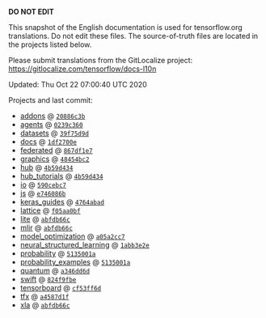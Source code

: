 __DO NOT EDIT__

This snapshot of the English documentation is used for tensorflow.org
translations. Do not edit these files. The source-of-truth files are located in
the projects listed below.

Please submit translations from the GitLocalize project: https://gitlocalize.com/tensorflow/docs-l10n

Updated: Thu Oct 22 07:00:40 UTC 2020

Projects and last commit:

- [addons](https://github.com/tensorflow/addons/tree/master/docs) @ <a href='https://github.com/tensorflow/addons/commit/20886c3b0bef4bd7425d25c9c0628d21a0af89b4'><code>20886c3b</code></a>
- [agents](https://github.com/tensorflow/agents/tree/master/docs) @ <a href='https://github.com/tensorflow/agents/commit/0239c360a317bee06e2e7a04d6caffb173af0e81'><code>0239c360</code></a>
- [datasets](https://github.com/tensorflow/datasets/tree/master/docs) @ <a href='https://github.com/tensorflow/datasets/commit/39f75d9dac5a0906af2e5c4edefff68982022790'><code>39f75d9d</code></a>
- [docs](https://github.com/tensorflow/docs/tree/master/site/en) @ <a href='https://github.com/tensorflow/docs/commit/1df2700eac33561cf29d0605ec82af0d59fbf6c1'><code>1df2700e</code></a>
- [federated](https://github.com/tensorflow/federated/tree/master/docs) @ <a href='https://github.com/tensorflow/federated/commit/867df1e73189b5d83065cee43540497462881dee'><code>867df1e7</code></a>
- [graphics](https://github.com/tensorflow/graphics/tree/master/tensorflow_graphics/g3doc) @ <a href='https://github.com/tensorflow/graphics/commit/48454bc297e4b7b59e1fac8b4cc92058e1d7642e'><code>48454bc2</code></a>
- [hub](https://github.com/tensorflow/hub/tree/master/docs) @ <a href='https://github.com/tensorflow/hub/commit/4b59d4340e114037a11338a7719f292599ce9503'><code>4b59d434</code></a>
- [hub_tutorials](https://github.com/tensorflow/hub/tree/master/examples/colab) @ <a href='https://github.com/tensorflow/hub/commit/4b59d4340e114037a11338a7719f292599ce9503'><code>4b59d434</code></a>
- [io](https://github.com/tensorflow/io/tree/master/docs) @ <a href='https://github.com/tensorflow/io/commit/590cebc767e055dfde0322558e62e0d8176164bd'><code>590cebc7</code></a>
- [js](https://github.com/tensorflow/tfjs-website/tree/master/docs) @ <a href='https://github.com/tensorflow/tfjs-website/commit/e746086bed841a9ff7e6dcfe00b27f7333682105'><code>e746086b</code></a>
- [keras_guides](https://github.com/tensorflow/docs/tree/snapshot-keras/site/en/guide/keras) @ <a href='https://github.com/tensorflow/docs/commit/4764abad680f9698f8ba9ace121ac9d0d9cb69af'><code>4764abad</code></a>
- [lattice](https://github.com/tensorflow/lattice/tree/master/docs) @ <a href='https://github.com/tensorflow/lattice/commit/f05aa0bf2e85756f7a5f49f1378f0d1e428bea2d'><code>f05aa0bf</code></a>
- [lite](https://github.com/tensorflow/tensorflow/tree/master/tensorflow/lite/g3doc) @ <a href='https://github.com/tensorflow/tensorflow/commit/abfdb66c8eb747e08bdec53c1a6dd6f90129e656'><code>abfdb66c</code></a>
- [mlir](https://github.com/tensorflow/tensorflow/tree/master/tensorflow/compiler/mlir/g3doc) @ <a href='https://github.com/tensorflow/tensorflow/commit/abfdb66c8eb747e08bdec53c1a6dd6f90129e656'><code>abfdb66c</code></a>
- [model_optimization](https://github.com/tensorflow/model-optimization/tree/master/tensorflow_model_optimization/g3doc) @ <a href='https://github.com/tensorflow/model-optimization/commit/a05a2cc7c7de726321408e29863d679a567c1fb9'><code>a05a2cc7</code></a>
- [neural_structured_learning](https://github.com/tensorflow/neural-structured-learning/tree/master/g3doc) @ <a href='https://github.com/tensorflow/neural-structured-learning/commit/1abb3e2e136ea13ef29530594cd225e3769f115c'><code>1abb3e2e</code></a>
- [probability](https://github.com/tensorflow/probability/tree/master/tensorflow_probability/g3doc) @ <a href='https://github.com/tensorflow/probability/commit/5135001aa9714d6f6c742ce5f9b798a370c76538'><code>5135001a</code></a>
- [probability_examples](https://github.com/tensorflow/probability/tree/master/tensorflow_probability/examples/jupyter_notebooks) @ <a href='https://github.com/tensorflow/probability/commit/5135001aa9714d6f6c742ce5f9b798a370c76538'><code>5135001a</code></a>
- [quantum](https://github.com/tensorflow/quantum/tree/master/docs) @ <a href='https://github.com/tensorflow/quantum/commit/a346dd6da5fab211c11cf9e7403eb99a74bab447'><code>a346dd6d</code></a>
- [swift](https://github.com/tensorflow/swift/tree/master/docs/site) @ <a href='https://github.com/tensorflow/swift/commit/824f9fbe499642d64e315ac11423a8c9061dd075'><code>824f9fbe</code></a>
- [tensorboard](https://github.com/tensorflow/tensorboard/tree/master/docs) @ <a href='https://github.com/tensorflow/tensorboard/commit/cf53ff6d6222f7d42fbb4533a481f238769cad15'><code>cf53ff6d</code></a>
- [tfx](https://github.com/tensorflow/tfx/tree/master/docs) @ <a href='https://github.com/tensorflow/tfx/commit/a4587d1fb9e3b4bbdc0f81084a4bd4ad7e18e134'><code>a4587d1f</code></a>
- [xla](https://github.com/tensorflow/tensorflow/tree/master/tensorflow/compiler/xla/g3doc) @ <a href='https://github.com/tensorflow/tensorflow/commit/abfdb66c8eb747e08bdec53c1a6dd6f90129e656'><code>abfdb66c</code></a>


